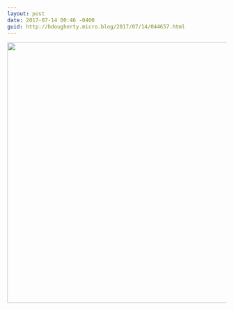 ```yaml
---
layout: post
date: 2017-07-14 00:46 -0400
guid: http://bdougherty.micro.blog/2017/07/14/044657.html
---
```

<img src="http://bdougherty.micro.blog/uploads/2017/203d3f03be.jpg" width="600" height="600" style="height: auto" />
